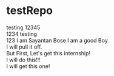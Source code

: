 # testRepo
testing 12345
<br> 1234
testing
<br>123
I am Sayantan Bose
I am a good Boy
<br>I will pull it off.
<br> But First, Let's get this internship!
<br> I will do this!!!
<br> I will get this one!
